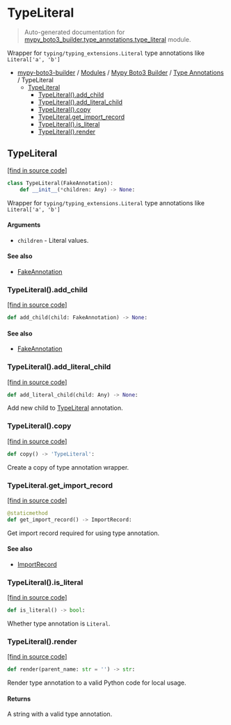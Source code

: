 # TypeLiteral

> Auto-generated documentation for [mypy_boto3_builder.type_annotations.type_literal](https://github.com/vemel/mypy_boto3_builder/blob/master/mypy_boto3_builder/type_annotations/type_literal.py) module.

Wrapper for `typing/typing_extensions.Literal` type annotations like `Literal['a', 'b']`

- [mypy-boto3-builder](../../README.md#mypy_boto3_builder) / [Modules](../../MODULES.md#mypy-boto3-builder-modules) / [Mypy Boto3 Builder](../index.md#mypy-boto3-builder) / [Type Annotations](index.md#type-annotations) / TypeLiteral
    - [TypeLiteral](#typeliteral)
        - [TypeLiteral().add_child](#typeliteraladd_child)
        - [TypeLiteral().add_literal_child](#typeliteraladd_literal_child)
        - [TypeLiteral().copy](#typeliteralcopy)
        - [TypeLiteral.get_import_record](#typeliteralget_import_record)
        - [TypeLiteral().is_literal](#typeliteralis_literal)
        - [TypeLiteral().render](#typeliteralrender)

## TypeLiteral

[[find in source code]](https://github.com/vemel/mypy_boto3_builder/blob/master/mypy_boto3_builder/type_annotations/type_literal.py#L11)

```python
class TypeLiteral(FakeAnnotation):
    def __init__(*children: Any) -> None:
```

Wrapper for `typing/typing_extensions.Literal` type annotations like `Literal['a', 'b']`

#### Arguments

- `children` - Literal values.

#### See also

- [FakeAnnotation](fake_annotation.md#fakeannotation)

### TypeLiteral().add_child

[[find in source code]](https://github.com/vemel/mypy_boto3_builder/blob/master/mypy_boto3_builder/type_annotations/type_literal.py#L58)

```python
def add_child(child: FakeAnnotation) -> None:
```

#### See also

- [FakeAnnotation](fake_annotation.md#fakeannotation)

### TypeLiteral().add_literal_child

[[find in source code]](https://github.com/vemel/mypy_boto3_builder/blob/master/mypy_boto3_builder/type_annotations/type_literal.py#L61)

```python
def add_literal_child(child: Any) -> None:
```

Add new child to [TypeLiteral](#typeliteral) annotation.

### TypeLiteral().copy

[[find in source code]](https://github.com/vemel/mypy_boto3_builder/blob/master/mypy_boto3_builder/type_annotations/type_literal.py#L46)

```python
def copy() -> 'TypeLiteral':
```

Create a copy of type annotation wrapper.

### TypeLiteral.get_import_record

[[find in source code]](https://github.com/vemel/mypy_boto3_builder/blob/master/mypy_boto3_builder/type_annotations/type_literal.py#L34)

```python
@staticmethod
def get_import_record() -> ImportRecord:
```

Get import record required for using type annotation.

#### See also

- [ImportRecord](../import_helpers/import_record.md#importrecord)

### TypeLiteral().is_literal

[[find in source code]](https://github.com/vemel/mypy_boto3_builder/blob/master/mypy_boto3_builder/type_annotations/type_literal.py#L52)

```python
def is_literal() -> bool:
```

Whether type annotation is `Literal`.

### TypeLiteral().render

[[find in source code]](https://github.com/vemel/mypy_boto3_builder/blob/master/mypy_boto3_builder/type_annotations/type_literal.py#L22)

```python
def render(parent_name: str = '') -> str:
```

Render type annotation to a valid Python code for local usage.

#### Returns

A string with a valid type annotation.
